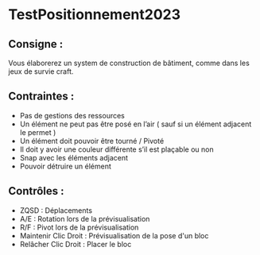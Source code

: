 # TestPositionnement2023

## Consigne : 

Vous élaborerez un system de construction de bâtiment, comme dans les jeux de survie craft.

## Contraintes : 

- Pas de gestions des ressources​
- Un élément ne peut pas être posé en l’air ( sauf si un élément adjacent le permet ) ​
- Un élément doit pouvoir être tourné / Pivoté​
- Il doit y avoir une couleur différente s’il est plaçable ou non​
- Snap avec les éléments adjacent​
- Pouvoir détruire un élément

## Contrôles : 

- ZQSD                  : Déplacements
- A/E                   : Rotation lors de la prévisualisation
- R/F                   : Pivot lors de la prévisualisation
- Maintenir Clic Droit  : Prévisualisation de la pose d'un bloc
- Relâcher Clic Droit   : Placer le bloc
